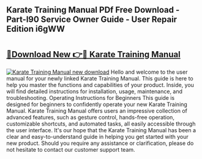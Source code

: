 ## Karate Training Manual PDf Free Download - Part-l90 Service Owner Guide - User Repair Edition i6gWW

# <h2><a href="http://cf1243.oget.top/?id=Karate+Training+Manual">🔗Download New 👉🔴 Karate Training Manual</a></h2>

[![Karate Training Manual new download](https://i.imgur.com/5g1atiW.png)](http://cf1243.oget.top/?id=Karate+Training+Manual)
Hello and welcome to the user manual for your newly linked Karate Training Manual. This guide is here to help you master the functions and capabilities of your product. Inside, you will find detailed instructions for installation, usage, maintenance, and troubleshooting. Operating Instructions for Beginners This guide is designed for beginners to confidently operate your new Karate Training Manual. Karate Training Manual offers users an impressive collection of advanced features, such as gesture control, hands-free operation, customizable shortcuts, and automated tasks, all easily accessible through the user interface. It's our hope that the Karate Training Manual has been a clear and easy-to-understand guide in helping you get started with your new product. Should you require any assistance or clarification, please do not hesitate to contact our customer support team.
